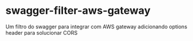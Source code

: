 # swagger-filter-aws-gateway
Um filtro do swagger para integrar com AWS gateway adicionando options header para solucionar CORS
